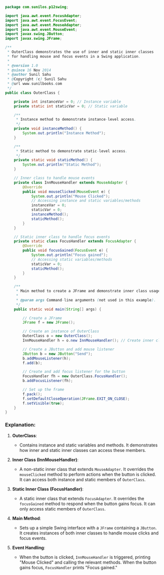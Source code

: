```java
package com.sunilos.p12swing;

import java.awt.event.FocusAdapter;
import java.awt.event.FocusEvent;
import java.awt.event.MouseAdapter;
import java.awt.event.MouseEvent;
import javax.swing.JButton;
import javax.swing.JFrame;

/**
 * OuterClass demonstrates the use of inner and static inner classes
 * for handling mouse and focus events in a Swing application.
 * 
 * @version 1.0
 * @since 16 Nov 2014
 * @author Sunil Sahu
 * @Copyright (c) Sunil Sahu
 * @url www.sunilbooks.com
 */
public class OuterClass {

    private int instanceVar = 0; // Instance variable
    private static int staticVar = 0; // Static variable

    /**
     * Instance method to demonstrate instance-level access.
     */
    private void instanceMethod() {
        System.out.println("Instance Method");
    }

    /**
     * Static method to demonstrate static-level access.
     */
    private static void staticMethod() {
        System.out.println("Static Method");
    }

    // Inner class to handle mouse events
    private class InnMouseHandler extends MouseAdapter {
        @Override
        public void mouseClicked(MouseEvent e) {
            System.out.println("Mouse Clicked");
            // Accessing instance and static variables/methods
            instanceVar = 0;
            staticVar = 0;
            instanceMethod();
            staticMethod();
        }
    }

    // Static inner class to handle focus events
    private static class FocusHandler extends FocusAdapter {
        @Override
        public void focusGained(FocusEvent e) {
            System.out.println("Focus gained");
            // Accessing static variables/methods
            staticVar = 0;
            staticMethod();
        }
    }

    /**
     * Main method to create a JFrame and demonstrate inner class usage.
     * 
     * @param args Command-line arguments (not used in this example).
     */
    public static void main(String[] args) {

        // Create a JFrame
        JFrame f = new JFrame();

        // Create an instance of OuterClass
        OuterClass o = new OuterClass();
        InnMouseHandler h = o.new InnMouseHandler(); // Create inner class instance

        // Create a JButton and add mouse listener
        JButton b = new JButton("Send");
        b.addMouseListener(h);
        f.add(b);

        // Create and add focus listener for the button
        FocusHandler fh = new OuterClass.FocusHandler();
        b.addFocusListener(fh);

        // Set up the frame
        f.pack();
        f.setDefaultCloseOperation(JFrame.EXIT_ON_CLOSE);
        f.setVisible(true);
    }
}
```

### Explanation:
1. **OuterClass**:
   - Contains instance and static variables and methods. It demonstrates how inner and static inner classes can access these members.

2. **Inner Class (InnMouseHandler)**:
   - A non-static inner class that extends `MouseAdapter`. It overrides the `mouseClicked` method to perform actions when the button is clicked. It can access both instance and static members of `OuterClass`.

3. **Static Inner Class (FocusHandler)**:
   - A static inner class that extends `FocusAdapter`. It overrides the `focusGained` method to respond when the button gains focus. It can only access static members of `OuterClass`.

4. **Main Method**:
   - Sets up a simple Swing interface with a `JFrame` containing a `JButton`. It creates instances of both inner classes to handle mouse clicks and focus events.

5. **Event Handling**:
   - When the button is clicked, `InnMouseHandler` is triggered, printing "Mouse Clicked" and calling the relevant methods. When the button gains focus, `FocusHandler` prints "Focus gained."
